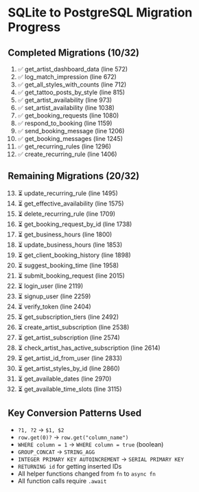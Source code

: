 # SQLite to PostgreSQL Migration Progress

## Completed Migrations (10/32)
1. ✅ get_artist_dashboard_data (line 572)
2. ✅ log_match_impression (line 672)
3. ✅ get_all_styles_with_counts (line 712)
4. ✅ get_tattoo_posts_by_style (line 815)
5. ✅ get_artist_availability (line 973)
6. ✅ set_artist_availability (line 1038)
7. ✅ get_booking_requests (line 1080)
8. ✅ respond_to_booking (line 1159)
9. ✅ send_booking_message (line 1206)
10. ✅ get_booking_messages (line 1245)
11. ✅ get_recurring_rules (line 1296)
12. ✅ create_recurring_rule (line 1406)

## Remaining Migrations (20/32)
13. ⏳ update_recurring_rule (line 1495)
14. ⏳ get_effective_availability (line 1575)
15. ⏳ delete_recurring_rule (line 1709)
16. ⏳ get_booking_request_by_id (line 1738)
17. ⏳ get_business_hours (line 1800)
18. ⏳ update_business_hours (line 1853)
19. ⏳ get_client_booking_history (line 1898)
20. ⏳ suggest_booking_time (line 1958)
21. ⏳ submit_booking_request (line 2015)
22. ⏳ login_user (line 2119)
23. ⏳ signup_user (line 2259)
24. ⏳ verify_token (line 2404)
25. ⏳ get_subscription_tiers (line 2492)
26. ⏳ create_artist_subscription (line 2538)
27. ⏳ get_artist_subscription (line 2574)
28. ⏳ check_artist_has_active_subscription (line 2614)
29. ⏳ get_artist_id_from_user (line 2833)
30. ⏳ get_artist_styles_by_id (line 2860)
31. ⏳ get_available_dates (line 2970)
32. ⏳ get_available_time_slots (line 3115)

## Key Conversion Patterns Used
- `?1, ?2` → `$1, $2`
- `row.get(0)?` → `row.get("column_name")`
- `WHERE column = 1` → `WHERE column = true` (boolean)
- `GROUP_CONCAT` → `STRING_AGG`
- `INTEGER PRIMARY KEY AUTOINCREMENT` → `SERIAL PRIMARY KEY`
- `RETURNING id` for getting inserted IDs
- All helper functions changed from `fn` to `async fn`
- All function calls require `.await`
